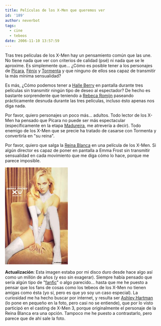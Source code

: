```yaml
---
title: Películas de los X-Men que queremos ver
id: '189'
author: neverbot
tags:
  - cine
  - tebeos
date: 2006-11-10 13:57:59
---
```


Tras tres películas de los X-Men hay un pensamiento común que las une. No tiene nada que ver con criterios de calidad (psé) ni nada que se le aproxime. Es simplemente que... ¿Cómo es posible tener a los personajes de [Pícara](http://en.wikipedia.org/wiki/Rogue_(comics)), [Fénix](http://en.wikipedia.org/wiki/Jean_Grey) y [Tormenta](http://en.wikipedia.org/wiki/Storm_%28comics%29) y que ninguno de ellos sea capaz de transmitir la más mínima sensualidad?

Es más, ¿Cómo podemos tener a [Halle Berry](http://www.imdb.com/name/nm0000932/) en pantalla durante tres películas sin transmitir ningún tipo de deseo al espectador? De hecho es bastante sorprendente que teniendo a [Rebeca Romijn](http://www.imdb.com/name/nm0005381/) paseando prácticamente desnuda durante las tres películas, incluso ésto apenas nos diga nada.

Por favor, quiero personajes un poco más... adultos. Todo lector de los X-Men ha pensado que Pícara no puede ser más espectacular (específicamente en la etapa [Madureira](http://www.joemadfan.com/), me atrevería a decir). Todo enemigo de los X-Men que se precie ha tratado de casarse con Tormenta y convertirla en "su reina".

Por favor, quiero que salga la [Reina Blanca](http://en.wikipedia.org/wiki/Emma_Frost) en una película de los X-Men. Si algún director es capaz de poner en pantalla a Emma Frost sin transmitir sensualidad en cada movimiento que me diga cómo lo hace, porque me parece imposible.

![Emma Frost, la Reina Blanca](./peliculas-de-los-x-men-que-queremos-ver/ReinaBlanca.jpg "Emma Frost, la Reina Blanca")

**Actualización**: Esta imagen estaba por mi disco duro desde hace algo así como un millón de años (y eso sin exagerar). Siempre había pensado que sería algún tipo de "[fanfic](http://en.wikipedia.org/wiki/Fan_fiction)" o algo parecido... hasta que me he puesto a pensar que los fans de cosas como los tebeos de los X-Men no tienen amigas como ésta (yo sí, pero es que yo soy un caso especial). La curiosidad me ha hecho buscar por internet, y resulta ser [Ashley Hartman](http://www.ashleyhartman.com/) (lo pone en pequeño en la foto, pero casi no se entiende), que por lo visto participó en el casting de X-Men 3, porque originalmente el personaje de la Reina Blanca era una opción. Tampoco me he puesto a contrastarlo, pero parece que de ahí sale la foto.
